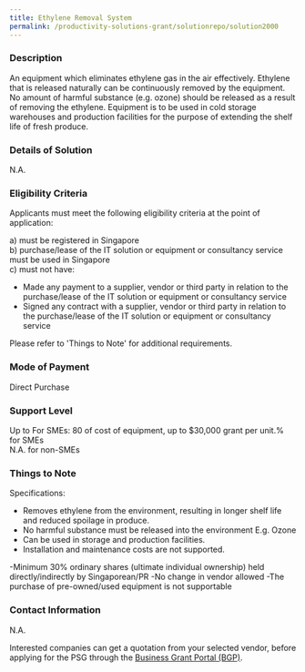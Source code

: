 ```yaml
---
title: Ethylene Removal System
permalink: /productivity-solutions-grant/solutionrepo/solution2000
---
```


### Description

An equipment which eliminates ethylene gas in the air effectively. Ethylene that is released naturally can be continuously removed by the equipment. No amount of harmful substance (e.g. ozone) should be released as a result of removing the ethylene. Equipment is to be used in cold storage warehouses and production facilities for the purpose of extending the shelf life of fresh produce.

### Details of Solution

N.A.

### Eligibility Criteria

Applicants must meet the following eligibility criteria at the point of application:

a) must be registered in Singapore <br>
b) purchase/lease of the IT solution or equipment or consultancy service must be used in Singapore <br>
c) must not have:
- Made any payment to a supplier, vendor or third party in relation to the purchase/lease of the IT solution or equipment or consultancy service
- Signed any contract with a supplier, vendor or third party in relation to the purchase/lease of the IT solution or equipment or consultancy service

Please refer to 'Things to Note' for additional requirements.

### Mode of Payment
Direct Purchase

### Support Level
Up to For SMEs: 80 of cost of equipment, up to $30,000 grant per unit.% for SMEs <br>
N.A. for non-SMEs

### Things to Note
Specifications:
- Removes ethylene from the environment, resulting in longer shelf life and reduced spoilage in produce.
- No harmful substance must be released into the environment E.g. Ozone
- Can be used in storage and production facilities.
- Installation and maintenance costs are not supported.

-Minimum 30% ordinary shares (ultimate individual ownership) held directly/indirectly by Singaporean/PR
-No change in vendor allowed
-The purchase of pre-owned/used equipment is not supportable

### Contact Information
N.A.

Interested companies can get a quotation from your selected vendor, before applying for the PSG through the <a target='_blank' rel='noopener' href='https://www.businessgrants.gov.sg/'>Business Grant Portal (BGP)</a>.
